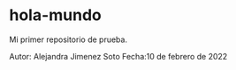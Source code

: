 # hola-mundo
Mi primer repositorio de prueba.

Autor: Alejandra Jimenez Soto
Fecha:10 de febrero de 2022
